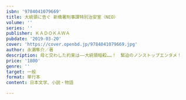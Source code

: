 ```yaml
---
isbn: '9784041079669'
title: 大統領に告ぐ 新橋署刑事課特別治安室〈NEO〉
volume: ''
series: ''
publisher: ＫＡＤＯＫＡＷＡ
pubdate: '2019-03-20'
cover: 'https://cover.openbd.jp/9784041079669.jpg'
author: 永瀬隼介／著
description: 母と交わした約束は――大統領暗殺……！　緊迫のノンストップエンタメ！
price: '1800'
genre: ''
target: 一般
format: 単行本
content: 日本文学、小説・物語

---
```

